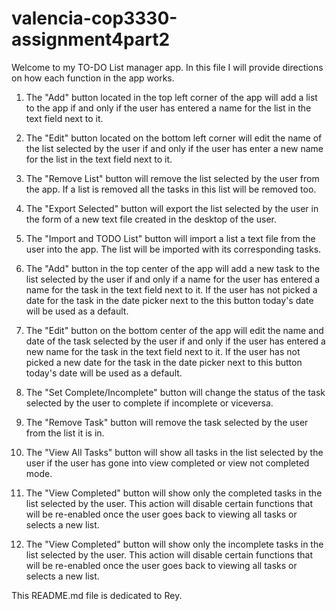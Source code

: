 # valencia-cop3330-assignment4part2

Welcome to my TO-DO List manager app.
In this file I will provide directions on how each function in the app works.

1. The "Add" button located in the top left corner of the app will add a list to the app if and only if the user
   has entered a name for the list in the text field next to it.
   
2. The "Edit" button located on the bottom left corner will edit the name of the list selected by the user if and
   only if the user has enter a new name for the list in the text field next to it.
   
3. The "Remove List" button will remove the list selected by the user from the app. If a list is removed all the tasks
   in this list will be removed too.
   
4. The "Export Selected" button will export the list selected by the user in the form of a new text file created in the
   desktop of the user.
   
5. The "Import and TODO List" button will import a list a text file from the user into the app. The list will be imported
   with its corresponding tasks.
   
6. The "Add" button in the top center of the app will add a new task to the list selected by the user if and only if a name
   for the user has entered a name for the task in the text field next to it. If the user has not picked a date for the task
   in the date picker next to the this button today's date will be used as a default.
   
7. The "Edit" button on the bottom center of the app will edit the name and date of the task selected by the user if and only
   if the user has entered a new name for the task in the text field next to it. If the user has not picked a new date for the 
   task in the date picker next to this button today's date will be used as a default.
   
8. The "Set Complete/Incomplete" button will change the status of the task selected by the user to complete if incomplete or 
   viceversa. 
   
9. The "Remove Task" button will remove the task selected by the user from the list it is in.

10. The "View All Tasks" button will show all tasks in the list selected by the user if the user has gone into view completed or
   view not completed mode.
   
11. The "View Completed" button will show only the completed tasks in the list selected by the user. This action will disable 
    certain functions that will be re-enabled once the user goes back to viewing all tasks or selects a new list.
    
12. The "View Completed" button will show only the incomplete tasks in the list selected by the user. This action will disable 
    certain functions that will be re-enabled once the user goes back to viewing all tasks or selects a new list.
    
This README.md file is dedicated to Rey.
